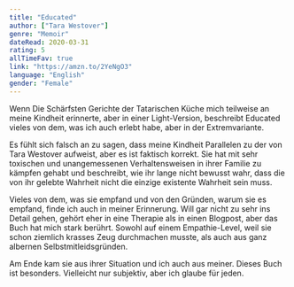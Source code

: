 ```yaml
---
title: "Educated"
author: ["Tara Westover"]
genre: "Memoir"
dateRead: 2020-03-31
rating: 5
allTimeFav: true
link: "https://amzn.to/2YeNgO3"
language: "English"
gender: "Female"
---
```


Wenn Die Schärfsten Gerichte der Tatarischen Küche mich teilweise an meine Kindheit erinnerte, aber in einer Light-Version, beschreibt Educated vieles von dem, was ich auch erlebt habe, aber in der Extremvariante.

Es fühlt sich falsch an zu sagen, dass meine Kindheit Parallelen zu der von Tara Westover aufweist, aber es ist faktisch korrekt. Sie hat mit sehr toxischen und unangemessenen Verhaltensweisen in ihrer Familie zu kämpfen gehabt und beschreibt, wie ihr lange nicht bewusst wahr, dass die von ihr gelebte Wahrheit nicht die einzige existente Wahrheit sein muss.

Vieles von dem, was sie empfand und von den Gründen, warum sie es empfand, finde ich auch in meiner Erinnerung. Will gar nicht zu sehr ins Detail gehen, gehört eher in eine Therapie als in einen Blogpost, aber das Buch hat mich stark berührt. Sowohl auf einem Empathie-Level, weil sie schon ziemlich krasses Zeug durchmachen musste, als auch aus ganz albernen Selbstmitleidsgründen.

Am Ende kam sie aus ihrer Situation und ich auch aus meiner. Dieses Buch ist besonders. Vielleicht nur subjektiv, aber ich glaube für jeden.
